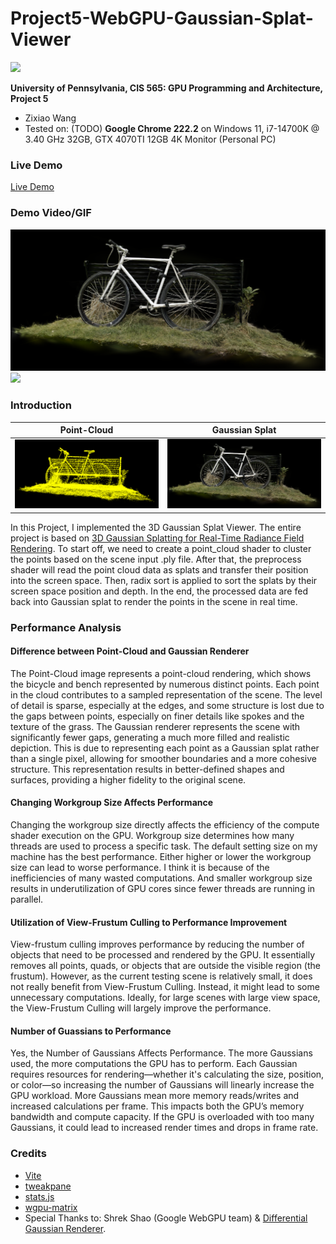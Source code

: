 # Project5-WebGPU-Gaussian-Splat-Viewer

![](images/ga_bonsai.png)

**University of Pennsylvania, CIS 565: GPU Programming and Architecture, Project 5**

* Zixiao Wang
* Tested on: (TODO) **Google Chrome 222.2** on
  Windows 11, i7-14700K @ 3.40 GHz 32GB, GTX 4070TI 12GB  4K Monitor (Personal PC)

### Live Demo

[Live Demo](https://lanbiubiu1.github.io/Project5-WebGPU-Gaussian-Splat-Viewer/)

### Demo Video/GIF
![](images/ga_bike.png)
![](images/ga_playroom_1.gif)



### Introduction
| Point-Cloud           | Gaussian Splat           |
|-----------------------|--------------------------|
| ![](images/pc_bike.png) | ![](images/ga_bike.png)  |

In this Project, I implemented the 3D Gaussian Splat Viewer. The entire project is based on [3D Gaussian Splatting
for Real-Time Radiance Field Rendering](https://repo-sam.inria.fr/fungraph/3d-gaussian-splatting/).
To start off, we need to create a point_cloud shader to cluster the points based on the scene input .ply file. After that, the preprocess shader will read the point cloud data as splats and transfer their position into the screen space. Then, radix sort is applied to sort the splats by their screen space position and depth. In the end, the processed data are fed back into Gaussian splat to render the points in the scene in real time.

### Performance Analysis

#### Difference between Point-Cloud and Gaussian Renderer
The Point-Cloud image represents a point-cloud rendering, which shows the bicycle and bench represented by numerous distinct points. Each point in the cloud contributes to a sampled representation of the scene. The level of detail is sparse, especially at the edges, and some structure is lost due to the gaps between points, especially on finer details like spokes and the texture of the grass. The Gaussian renderer represents the scene with significantly fewer gaps, generating a much more filled and realistic depiction. This is due to representing each point as a Gaussian splat rather than a single pixel, allowing for smoother boundaries and a more cohesive structure. This representation results in better-defined shapes and surfaces, providing a higher fidelity to the original scene.

#### Changing Workgroup Size Affects Performance
Changing the workgroup size directly affects the efficiency of the compute shader execution on the GPU. Workgroup size determines how many threads are used to process a specific task. The default setting size on my machine has the best performance. Either higher or lower the workgroup size can lead to worse performance. I think it is because of the inefficiencies of many wasted computations. And smaller workgroup size  results in underutilization of GPU cores since fewer threads are running in parallel. 

#### Utilization of View-Frustum Culling to Performance Improvement
View-frustum culling improves performance by reducing the number of objects that need to be processed and rendered by the GPU. It essentially removes all points, quads, or objects that are outside the visible region (the frustum). However, as the current testing scene is relatively small, it does not really benefit from View-Frustum Culling. Instead, it might lead to some unnecessary computations. Ideally, for large scenes with large view space, the View-Frustum Culling will largely improve the performance.

#### Number of Guassians to Performance
Yes, the Number of Gaussians Affects Performance. The more Gaussians used, the more computations the GPU has to perform. Each Gaussian requires resources for rendering—whether it's calculating the size, position, or color—so increasing the number of Gaussians will linearly increase the GPU workload. More Gaussians mean more memory reads/writes and increased calculations per frame. This impacts both the GPU’s memory bandwidth and compute capacity. If the GPU is overloaded with too many Gaussians, it could lead to increased render times and drops in frame rate.


### Credits

- [Vite](https://vitejs.dev/)
- [tweakpane](https://tweakpane.github.io/docs//v3/monitor-bindings/)
- [stats.js](https://github.com/mrdoob/stats.js)
- [wgpu-matrix](https://github.com/greggman/wgpu-matrix)
- Special Thanks to: Shrek Shao (Google WebGPU team) & [Differential Gaussian Renderer](https://github.com/graphdeco-inria/diff-gaussian-rasterization).
